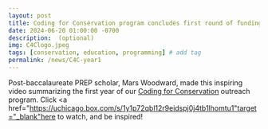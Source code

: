 ```yaml
---
layout: post
title: Coding for Conservation program concludes first round of funding. Watch our summary video!
date: 2024-06-20 01:00:00 -0700
description:  (optional)
img: C4Clogo.jpeg
tags: [conservation, education, programming] # add tag
permalink: /news/C4C-year1
---
```


Post-baccalaureate PREP scholar, Mars Woodward, made this inspiring video summarizing the first year of our <a href="https://www.coding4conservation.org" target="_blank">Coding for Conservation</a> outreach program. Click <a href="https://uchicago.box.com/s/1y1p72qbl12r9eidspj0j4tb1lhomtu1"target="_blank"here</a> to watch, and be inspired!
